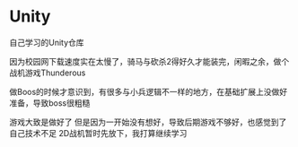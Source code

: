 # Unity
自己学习的Unity仓库

因为校园网下载速度实在太慢了，骑马与砍杀2得好久才能装完，闲暇之余，做个战机游戏Thunderous

做Boos的时候才意识到，有很多与小兵逻辑不一样的地方，在基础扩展上没做好准备，导致boss很粗糙

游戏大致是做好了 但是因为一开始没有想好，导致后期游戏不够好，也感觉到了自己技术不足
2D战机暂时先放下，我打算继续学习

